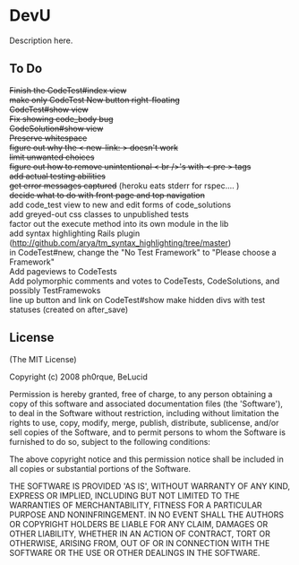 DevU
====
 
Description here.
 
To Do
-----
 
<strike>Finish the CodeTest#index view</strike>  
<strike>make only CodeTest New button right-floating</strike>  
<strike>CodeTest#show view</strike>  
<strike>Fix showing code\_body bug</strike>  
<strike>CodeSolution#show view</strike>  
<strike>Preserve whitespace</strike>  
<strike>figure out why the < new-link: > doesn't work</strike>  
<strike>limit unwanted choices</strike>  
<strike>figure out how to remove unintentional < br />'s with < pre > tags</strike>  
<strike>add actual testing abilities</strike>  
<strike>get error messages captured</strike> (heroku eats stderr for rspec.... )  
<strike>decide what to do with front page and top navigation</strike>  
add code\_test view to new and edit forms of code\_solutions  
add greyed-out css classes to unpublished tests  
factor out the execute method into its own module in the lib  
add syntax highlighting Rails plugin (http://github.com/arya/tm_syntax_highlighting/tree/master)  
in CodeTest#new, change the "No Test Framework" to "Please choose a Framework"  
Add pageviews to CodeTests  
Add polymorphic comments and votes to CodeTests, CodeSolutions, and possibly TestFramewoks  
line up button and link on CodeTest#show
make hidden divs with test statuses (created on after\_save)  

License
-------
 
(The MIT License)
 
Copyright (c) 2008 ph0rque, BeLucid
 
Permission is hereby granted, free of charge, to any person obtaining
a copy of this software and associated documentation files (the
'Software'), to deal in the Software without restriction, including
without limitation the rights to use, copy, modify, merge, publish,
distribute, sublicense, and/or sell copies of the Software, and to
permit persons to whom the Software is furnished to do so, subject to
the following conditions:
 
The above copyright notice and this permission notice shall be
included in all copies or substantial portions of the Software.
 
THE SOFTWARE IS PROVIDED 'AS IS', WITHOUT WARRANTY OF ANY KIND,
EXPRESS OR IMPLIED, INCLUDING BUT NOT LIMITED TO THE WARRANTIES OF
MERCHANTABILITY, FITNESS FOR A PARTICULAR PURPOSE AND NONINFRINGEMENT.
IN NO EVENT SHALL THE AUTHORS OR COPYRIGHT HOLDERS BE LIABLE FOR ANY
CLAIM, DAMAGES OR OTHER LIABILITY, WHETHER IN AN ACTION OF CONTRACT,
TORT OR OTHERWISE, ARISING FROM, OUT OF OR IN CONNECTION WITH THE
SOFTWARE OR THE USE OR OTHER DEALINGS IN THE SOFTWARE.